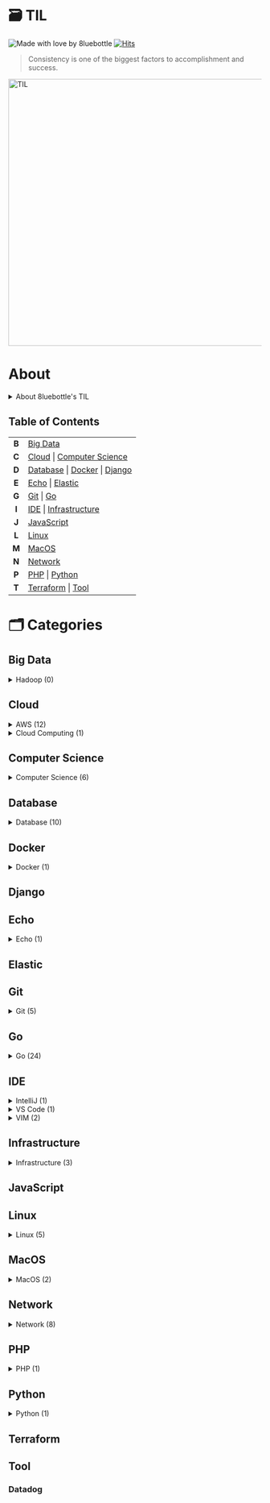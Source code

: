 # 🗃 TIL
![Made with love by 8luebottle](https://img.shields.io/badge/Made%20with%20%E2%9D%A4%EF%B8%8Fby-%208luebottle%20-blue)
[![Hits](https://hits.seeyoufarm.com/api/count/incr/badge.svg?url=https%3A%2F%2Fgithub.com%2F8luebottle%2FTIL)](https://hits.seeyoufarm.com)

> Consistency is one of the biggest factors to accomplishment and success.  
<img width="530" alt="TIL" src="https://user-images.githubusercontent.com/48475824/72317542-f9361e80-36dc-11ea-9633-ef6bf88725c7.png">

# About
<details>
    <summary>About 8luebottle's TIL</summary>

#### 📌 &nbsp; Available Languages
* 🇰🇷 Korean

#### 📌 &nbsp; Commit Message Convention
`MM.DD.YYYY : <Categories>`

#### 📌 &nbsp; TIL File Extensions
* .md
* .ipynb

#### 📌 &nbsp; Table Format
| Title |Last Updated|
|-------| :--------: |
|ABCDEFG| MM.DD.YYYY |

#### 📌 &nbsp; Total Count
`Category Name (total count)`

</details>

## Table of Contents
    
|     |        |
|:---:|--------|
|**B**|[Big Data](#big-data)|
|**C**|[Cloud](#cloud) \| [Computer Science](#computer-science)|
|**D**|[Database](#database) \| [Docker](#docker) \| [Django](#django)|
|**E**|[Echo](#echo) \| [Elastic](#elastic)|
|**G**|[Git](#git) \| [Go](#go)|
|**I**|[IDE](#ide) \| [Infrastructure](#infrastructure)|
|**J**|[JavaScript](#javascript)|
|**L**|[Linux](#linux)| 
|**M**|[MacOS](#macos)|
|**N**|[Network](#network)|
|**P**|[PHP](#php) \| [Python](#python)|
|**T**|[Terraform](#terraform) \| [Tool](#tool)|   


# 🗂 Categories

## Big Data
<details>
    <summary>Hadoop (0)</summary>
    
[↑ return to TOC](#table-of-contents)
    
</details>

## Cloud
<details>
  <summary>AWS (12)</summary>
    
|           Title          |  Last Updated   |
|--------------------------| :-------------- |
|[Athena](https://github.com/8luebottle/TIL/blob/master/Cloud/AWS/athena.md)| 08.19.2020 |
|[AWS Cheat Sheet](https://github.com/8luebottle/TIL/blob/master/Cloud/AWS/aws_cheat_sheet.md)| 10.17.2020 |
|[AWS Glossary](https://github.com/8luebottle/TIL/blob/master/Cloud/AWS/aws_glossary.md)| 01.29.2020 |
|[CLI](https://github.com/8luebottle/TIL/blob/master/Cloud/AWS/cli.md)| 07.28.2020 |
|[CloudFront](https://github.com/8luebottle/TIL/blob/master/Cloud/AWS/cloudfront.md)| 08.15.2020 |
|[CloudWatch](https://github.com/8luebottle/TIL/blob/master/Cloud/AWS/cloudwatch.md)| 08.06.2020 |
|[EC2](https://github.com/8luebottle/TIL/blob/master/Cloud/AWS/ec2.md)| 05.29.2021 |
|[KMS](https://github.com/8luebottle/TIL/blob/master/Cloud/AWS/kms.md)| 07.23.2020 |
|[Lambda](https://github.com/8luebottle/TIL/blob/master/Cloud/AWS/lambda.md)| 07.22.2020 |
|[S3](https://github.com/8luebottle/TIL/blob/master/Cloud/AWS/s3.md)| 08.20.2020 |
|[SAM](https://github.com/8luebottle/TIL/blob/master/Cloud/AWS/sam.md)| 04.20.2021 |
|[SQS](https://github.com/8luebottle/TIL/blob/master/Cloud/AWS/sqs.md)| 07.22.2020 |

[↑ return to TOC](#table-of-contents)

</details>

<details>
  <summary>Cloud Computing (1)</summary>

|           Title          |  Last Updated   |
|--------------------------| :-------------- |
|[Cloud Computing](https://github.com/8luebottle/TIL/blob/master/Cloud/CloudComputing/cloud_computing.md)| 04.10.2020 |

[↑ return to TOC](#table-of-contents)

</details>


## Computer Science

<details>
  <summary>Computer Science (6)</summary>
    
|           Title          |  Last Updated   |
|--------------------------| :-------------- |
|[Cron Expression](https://github.com/8luebottle/TIL/blob/master/ComputerScience/cron_expression.md)| 08.05.2020 |
|[Data Transmission](https://github.com/8luebottle/TIL/blob/master/ComputerScience/data_transmission.md)| 02.10.2020 |
|[Middleware](https://github.com/8luebottle/TIL/blob/master/ComputerScience/middleware.md)| 04.17.2020 |
|[MMU](https://github.com/8luebottle/TIL/blob/master/ComputerScience/mmu.md)| 06.13.2021 |
|[Program Counter](https://github.com/8luebottle/TIL/blob/master/ComputerScience/program_counter.md)| 04.07.2020 |
|[TDD](https://github.com/8luebottle/TIL/blob/master/ComputerScience/tdd.md)| 05.07.2020 |

[↑ return to TOC](#table-of-contents)

</details>


## Database

<details>
  <summary>Database (10)</summary>

|           Title          |  Last Updated   |
|--------------------------| :-------------- |
|[Connect to Database from Command Line](https://github.com/8luebottle/TIL/blob/master/Database/connect_db_from_cli.md)| 03.29.2020 |
|[DB Index](https://github.com/8luebottle/TIL/blob/master/Database/db_index.md)| 03.09.2020 |
|[Join](https://github.com/8luebottle/TIL/blob/master/Database/join.md)| 06.13.2020 |
|[Logical Storage Structure](https://github.com/8luebottle/TIL/blob/master/Database/logical_storage_structure.md)| 06.05.2021 |
|[Optimizer](https://github.com/8luebottle/TIL/blob/master/Database/optimizer.md)| 04.14.2020 |
|[postgreSQL](https://github.com/8luebottle/TIL/blob/master/Database/postgresql.md)| 06.13.2020 |
|[Redis TTL](https://github.com/8luebottle/TIL/blob/master/Database/redis_ttl.md)| 03.28.2020 |
|[Redis](https://github.com/8luebottle/TIL/blob/master/Database/redis.md)| 06.30.2020 |
|[SQL Drop](https://github.com/8luebottle/TIL/blob/master/Database/sql_drop.md)| 03.18.2020 |
|[SQL LIKE](https://github.com/8luebottle/TIL/blob/master/Database/sql_like.md)| 08.07.2020 |

[↑ return to TOC](#table-of-contents)

</details>


## Docker

<details>
  <summary>Docker (1)</summary>

|           Title          |  Last Updated   |
|--------------------------| :-------------- |
| [Docker Commands](https://github.com/8luebottle/TIL/blob/master/Docker/docker_commands.md) | 05.07.2020 |

[↑ return to TOC](#table-of-contents)

</details>


## Django


## Echo

<details>
  <summary>Echo (1)</summary>

|           Title          |  Last Updated   |
|--------------------------| :-------------- |
| [Echo-Middleware](https://github.com/8luebottle/TIL/blob/master/Echo/middleware.md) | 04.20.2020 |

[↑ return to TOC](#table-of-contents)

</details>


## Elastic


## Git

<details>
  <summary>Git (5)</summary>

|           Title          |  Last Updated   |
|--------------------------| :-------------- |
| [.git](https://github.com/8luebottle/TIL/blob/master/Git/.git.md) | 05.15.2021 |
| [Alias](https://github.com/8luebottle/TIL/blob/master/Git/alias.md) | 07.12.2020 |
| [Blame](https://github.com/8luebottle/TIL/blob/master/Git/blame.md) | 04.27.2020 |
| [Branch](https://github.com/8luebottle/TIL/blob/master/Git/branch.md) | 02.08.2021 |
| [Stash](https://github.com/8luebottle/TIL/blob/master/Git/stash.md) | 06.11.2021 |

[↑ return to TOC](#table-of-contents)

</details>


## Go

<details>
  <summary>Go (24)</summary>

|           Title          |  Last Updated   |
|--------------------------| :-------------- |
| [Arrays](https://github.com/8luebottle/TIL/blob/master/Go/arrays.md)  | 01.27.2020 |
| [Bcrypt](https://github.com/8luebottle/TIL/blob/master/Go/bcrypt.md)|02.19.2020|
| [Channel](https://github.com/8luebottle/TIL/blob/master/Go/channel.md)|07.19.2020|
| [Constants](https://github.com/8luebottle/TIL/blob/master/Go/constants.md) | 01.27.2020 |
| [Data Types](https://github.com/8luebottle/TIL/blob/master/Go/data_types.md)  | 09.06.2020 |
| [Dependency](https://github.com/8luebottle/TIL/blob/master/Go/dependency.md)  | 04.20.2020 |
| [Duck Typing](https://github.com/8luebottle/TIL/blob/master/Go/duck_typing.go)  | 02.05.2020 |
| [For Loop](https://github.com/8luebottle/TIL/blob/master/Go/for_loop.md) | 02.05.2020 |
| [Functions](https://github.com/8luebottle/TIL/blob/master/Go/functions.md) | 02.01.2020 |
| [Go Playground](https://github.com/8luebottle/TIL/blob/master/Go/go_playground.md) | 01.21.2020 |
| [Package fmt](https://github.com/8luebottle/TIL/blob/master/Go/package_fmt.md) | 04.22.2020 |
| [Package gorm](https://github.com/8luebottle/TIL/blob/master/Go/package_gorm.md) | 08.03.2020 |
| [Package http](https://github.com/8luebottle/TIL/blob/master/Go/package_http.md) | 08.30.2020 |
| [Package json](https://github.com/8luebottle/TIL/blob/master/Go/package_json.md) | 02.25.2020 |
| [Package jwt](https://github.com/8luebottle/TIL/blob/master/Go/package_jwt.md) | 03.17.2020 |
| [Package os](https://github.com/8luebottle/TIL/blob/master/Go/package_os.md) | 05.08.2020 |
| [Package redis](https://github.com/8luebottle/TIL/blob/master/Go/package_redis.md) | 03.13.2020 |
| [Package smtp](https://github.com/8luebottle/TIL/blob/master/Go/package_smtp.md) | 03.17.2020 |
| [Package utf8](https://github.com/8luebottle/TIL/blob/master/Go/package_utf8.md) | 07.20.2020 |
| [Package viper](https://github.com/8luebottle/TIL/blob/master/Go/package_viper.md) | 03.21.2020 |
| [Pointer](https://github.com/8luebottle/TIL/blob/master/Go/pointer.md) | 02.02.2020 |
| [Setup Go Compiler](https://github.com/8luebottle/TIL/blob/master/Go/setup_go_compiler.md)   | 01.22.2020 |
| [Slices](https://github.com/8luebottle/TIL/blob/master/Go/slices.md)  | 02.04.2020 |
| [Variables](https://github.com/8luebottle/TIL/blob/master/Go/variables.md)  | 01.27.2020 |

[↑ return to TOC](#table-of-contents)

</details>


## IDE

<details>
  <summary>IntelliJ (1)</summary>

|           Title          |  Last Updated   |
|--------------------------| :-------------- |
|[IntelliJ Commands](https://github.com/8luebottle/TIL/blob/master/IDE/IntelliJ/intellij_commands.md)| 04.24.2020 |

[↑ return to TOC](#table-of-contents)

</details>

<details>
  <summary>VS Code (1)</summary>

|           Title          |  Last Updated   |
|--------------------------| :-------------- |
|[VS Code Commands](https://github.com/8luebottle/TIL/blob/master/IDE/VSCode/vscode_commands.md)| 01.30.2020 |

[↑ return to TOC](#table-of-contents)

</details>


<details>
  <summary>VIM (2)</summary>

|           Title          |  Last Updated   |
|--------------------------| :-------------- |
|[Setup](https://github.com/8luebottle/TIL/blob/master/IDE/Vim/setup.md) | 	01.30.2020 |
|[Vim Commands](https://github.com/8luebottle/TIL/blob/master/IDE/Vim/vim_commands.md)| 07.07.2020 |

[↑ return to TOC](#table-of-contents)

</details>



## Infrastructure

<details>
  <summary>Infrastructure (3)</summary>

|           Title          |  Last Updated   |
|--------------------------| :-------------- |
|[Durability](https://github.com/8luebottle/TIL/blob/master/Infrastructure/durability.md) | 07.30.2020 |
|[Stability](https://github.com/8luebottle/TIL/blob/master/Infrastructure/stability.md) | 02.24.2020 |
|[IaC](https://github.com/8luebottle/TIL/blob/master/Infrastructure/iac.md) | 05.02.2020 |

[↑ return to TOC](#table-of-contents)

</details>


## JavaScript

## Linux

<details>
  <summary>Linux (5)</summary>

|           Title        |  Last Updated   |
|--------------------------| :-------------- |
|[compgen](https://github.com/8luebottle/TIL/blob/master/Linux/compgen.md)| 08.06.2020 |
|[GDB](https://github.com/8luebottle/TIL/blob/master/Linux/gdb.md)| 02.10.2020 |
|[Linux Commands](https://github.com/8luebottle/TIL/blob/master/Linux/linux_commands.md)| 06.25.2020 |
|[LXC](https://github.com/8luebottle/TIL/blob/master/Linux/lxc.md)| 04.28.2020 |
|[Makefile](https://github.com/8luebottle/TIL/blob/master/Linux/makefile.md)| 08.06.2020 |

[↑ return to TOC](#table-of-contents)

</details>


## MacOS

<details>
  <summary>MacOS (2)</summary>

|           Title          |  Last Updated   |
|--------------------------| :-------------- |
|[MacOS Commands](https://github.com/8luebottle/TIL/blob/master/MacOS/mac_commands.md)| 07.17.2020 |
|[Switch Focus](https://github.com/8luebottle/TIL/blob/master/MacOS/switch_focus.md)| 02.15.2020 |

[↑ return to TOC](#table-of-contents)

</details>


## Network

<details>
  <summary>Network (8)</summary>

|           Title          |  Last Updated   |
|--------------------------| :-------------- |
|[Data Transmission Modes](https://github.com/8luebottle/TIL/blob/master/Network/data_transmission_modes.md)| 05.29.2021 |
|[HTTP CORS](https://github.com/8luebottle/TIL/blob/master/Network/http-cors.md)| 04.17.2020 |
|[Hub](https://github.com/8luebottle/TIL/blob/master/Network/hub.md)| 05.31.2021 |
|[Network Topology](https://github.com/8luebottle/TIL/blob/master/Network/network_topology.md)| 05.21.2021 |
|[Port](https://github.com/8luebottle/TIL/blob/master/Network/port.md)| 07.19.2020 |
|[RJ45](https://github.com/8luebottle/TIL/blob/master/Network/rj45.md)| 06.04.2021 |
|[SMTP](https://github.com/8luebottle/TIL/blob/master/Network/smtp.md)| 03.16.2020 |
|[SSH](https://github.com/8luebottle/TIL/blob/master/Network/ssh.md)| 04.28.2020 |

[↑ return to TOC](#table-of-contents)

</details>

## PHP

<details>
  <summary>PHP (1)</summary>

|           Title          |  Last Updated   |
|--------------------------| :-------------- |
|[Functions](https://github.com/8luebottle/TIL/blob/master/PHP/functions.md)| 05.12.2021 |

</details>

## Python

<details>
  <summary>Python (1)</summary>

|           Title          |  Last Updated   |
|--------------------------| :-------------- |
|[Pretty Print JSON](https://github.com/8luebottle/TIL/blob/master/Python/pretty_print_json.md)| 07.27.2020 |

[↑ return to TOC](#table-of-contents)

</details>


## Terraform


## Tool
### Datadog
